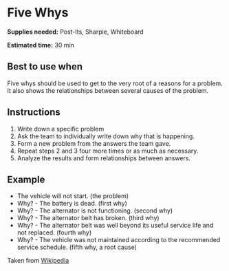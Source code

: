 # Five Whys

**Supplies needed:** Post-Its, Sharpie, Whiteboard

**Estimated time:** 30 min

## Best to use when

Five whys should be used to get to the very root of a reasons for a problem. It also shows the relationships between several causes of the problem. 

## Instructions

1. Write down a specific problem
2. Ask the team to individually write down why that is happening.
3. Form a new problem from the answers the team gave.
4. Repeat steps 2 and 3 four more times or as much as necessary.
5. Analyze the results and form relationships between answers.

## Example

- The vehicle will not start. (the problem)
- Why? - The battery is dead. (first why)
- Why? - The alternator is not functioning. (second why)
- Why? - The alternator belt has broken. (third why)
- Why? - The alternator belt was well beyond its useful service life and not replaced. (fourth why)
- Why? - The vehicle was not maintained according to the recommended service schedule. (fifth why, a root cause)

Taken from [Wikipedia](http://en.wikipedia.org/wiki/5_Whys)
